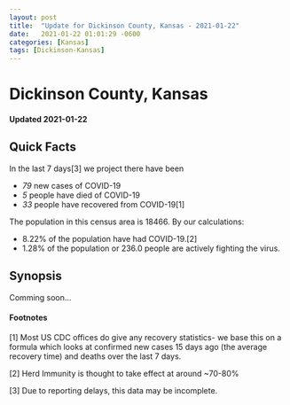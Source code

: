 ```yaml
---
layout: post
title:  "Update for Dickinson County, Kansas - 2021-01-22"
date:   2021-01-22 01:01:29 -0600
categories: [Kansas]
tags: [Dickinson-Kansas]
---
```


# Dickinson County, Kansas
#### Updated 2021-01-22

## Quick Facts

In the last 7 days[3] we project there have been
- *79* new cases of COVID-19
- *5* people have died of COVID-19
- *33* people have recovered from COVID-19[1]

The population in this census area is 18466. By our calculations:
- 8.22% of the population have had COVID-19.[2]
- 1.28% of the population or 236.0 people are actively fighting the virus.

## Synopsis

Comming soon...


#### Footnotes

[1] Most US CDC offices do give any recovery statistics- we base this on a formula which looks at confirmed new cases
15 days ago (the average recovery time) and deaths over the last 7 days.

[2] Herd Immunity is thought to take effect at around ~70-80%

[3] Due to reporting delays, this data may be incomplete.
 
    